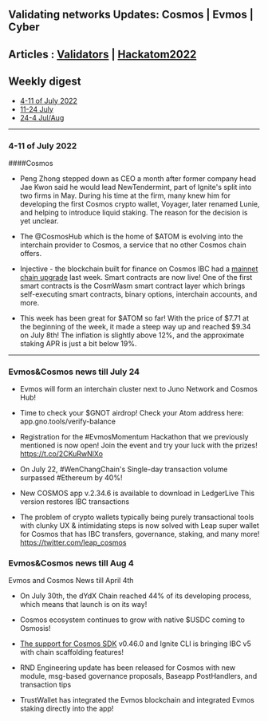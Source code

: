 ## Validating networks Updates: Cosmos | Evmos | Cyber

## Articles : [Validators](/blog/validators.html) | [Hackatom2022](/blog/hackatom2022.html)

## Weekly digest 
- [4-11 of July 2022](#4-11-of-July-2022)
- [11-24 July](#evmos&cosmos-news-till-july-24)
- [24-4 Jul/Aug](#evmos&cosmos-news-till-aug-4)

------------------------------------------------------------------------------------------------------------------------------------------------------------------

### 4-11 of July 2022 

####Cosmos

- Peng Zhong stepped down as CEO a month after former company head Jae Kwon said he would lead NewTendermint, part of Ignite's split into two firms in May. During his time at the firm, many knew him for developing the first Cosmos crypto wallet, Voyager, later renamed Lunie, and helping to introduce liquid staking. The reason for the decision is yet unclear. 

- The @CosmosHub which is the home of $ATOM is evolving into the interchain provider to Cosmos, a service that no other Cosmos chain offers. 

- Injective - the blockchain built for finance on Cosmos IBC had a [mainnet chain upgrade](https://coinmarketcap.com/community/articles/30966) last week. Smart contracts are now live! One of the first smart contracts is the CosmWasm smart contract layer which brings self-executing smart contracts, binary options, interchain accounts, and more. 

- This week has been great for $ATOM so far! With the price of $7.71 at the beginning of the week, it made a steep way up and reached $9.34 on July 8th! The inflation is slightly above 12%, and the approximate staking APR is just a bit below 19%. 

------------------------------------------------------------------------------------------------------------------------------------------------------------------

### Evmos&Cosmos news till July 24

- Evmos will form an interchain cluster next to Juno Network and Cosmos Hub!

- Time to check your $GNOT airdrop! Check your Atom address here: app.gno.tools/verify-balance 

- Registration for the #EvmosMomentum Hackathon that we previously mentioned is now open! Join the event and try your luck with the prizes! https://t.co/2CKuRwNlXo 

- On July 22, #WenChangChain's Single-day transaction volume surpassed #Ethereum by 40%! 

- New COSMOS app v.2.34.6 is available to download in LedgerLive This version restores IBC transactions 

- The problem of crypto wallets typically being purely transactional tools with clunky UX & intimidating steps is now solved with Leap super wallet for Cosmos that has IBC transfers, governance, staking, and many more! https://twitter.com/leap_cosmos 

### Evmos&Cosmos news till Aug 4

Evmos and Cosmos News till April 4th

- On July 30th, the dYdX Chain reached 44% of its developing process, which means that launch is on its way!

- Cosmos ecosystem continues to grow with native $USDC coming to Osmosis!

- [The support for Cosmos SDK](https://github.com/ignite/cli/issues/2673) v0.46.0 and Ignite CLI is bringing IBC v5 with chain scaffolding features!

- RND Engineering update has been released for Cosmos with new module, msg-based governance proposals, Baseapp PostHandlers, and transaction tips


- TrustWallet has integrated the Evmos blockchain and integrated Evmos staking directly into the app!

